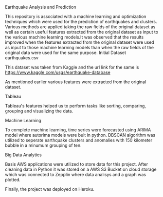 Earthquake Analysis and Prediction

This repository is associated with a machine learning and optimization techniques which were used for the prediction of earthquakes and clusters. Various methods are applied taking the raw fields of the original dataset as well as certain useful features extracted from the original dataset as input to the various machine learning models.It was observed that the results improved when the features extracted from the original dataset were used as input to those machine learning models than when the raw fields of the original data were used for the same purpose.
Initial Dataset
earthquakes.csv

This dataset was taken from Kaggle and the url link for the same is https://www.kaggle.com/usgs/earthquake-database

As mentioned earlier various features were extracted from the original dataset. 

Tableau

Tableau's features helped us to perform tasks like sorting, comparing, grouping and visualizing the data.

Machine Learning

To complete machine learning, time series were forecasted using ARIMA model where autorima models were buit in python. DBSCAN algorithm was utilized to seperate earthquake clusters and anomalies with 150 kilometer bubble in a minumum grouping of ten.

Big Data Analytics

Basis AWS applications were utilized to store data for this project. After cleaning data in Python it was stored on a AWS S3 Bucket on cloud storage which was connected to Zepplin where data analisys and a graph was plotted.

Finally, the project was deployed on Heroku. 
